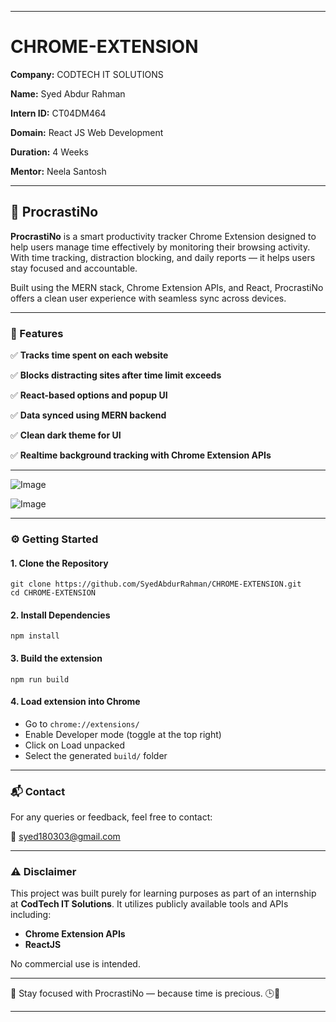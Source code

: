

---

# CHROME-EXTENSION

**Company:** CODTECH IT SOLUTIONS

**Name:** Syed Abdur Rahman

**Intern ID:** CT04DM464

**Domain:** React JS Web Development

**Duration:** 4 Weeks

**Mentor:** Neela Santosh

---

## 🔔 ProcrastiNo

**ProcrastiNo** is a smart productivity tracker Chrome Extension designed to help users manage time effectively by monitoring their browsing activity. With time tracking, distraction blocking, and daily reports — it helps users stay focused and accountable.

Built using the MERN stack, Chrome Extension APIs, and React, ProcrastiNo offers a clean user experience with seamless sync across devices.

---

### 🌟 Features

✅ **Tracks time spent on each website**

✅ **Blocks distracting sites after time limit exceeds**

✅ **React-based options and popup UI**

✅ **Data synced using MERN backend**

✅ **Clean dark theme for UI**

✅ **Realtime background tracking with Chrome Extension APIs**

---

![Image](https://github.com/user-attachments/assets/6d5da8e7-ae4a-4d23-a9e3-41a0f5ff3674)

![Image](https://github.com/user-attachments/assets/64dda092-d71f-4d54-9da4-80e6f9512572)

---

### ⚙️ Getting Started



#### 1. Clone the Repository
```
git clone https://github.com/SyedAbdurRahman/CHROME-EXTENSION.git
cd CHROME-EXTENSION
```

#### 2. Install Dependencies
```
npm install
```

#### 3. Build the extension
```
npm run build
```

#### 4. Load extension into Chrome
* Go to ```chrome://extensions/```
* Enable Developer mode (toggle at the top right)
* Click on Load unpacked
* Select the generated ```build/``` folder

---

### 📬 Contact

For any queries or feedback, feel free to contact:

📧 [syed180303@gmail.com](mailto:syed180303@gmail.com)

---

### ⚠️ Disclaimer

This project was built purely for learning purposes as part of an internship at **CodTech IT Solutions**. It utilizes publicly available tools and APIs including:

* **Chrome Extension APIs**
* **ReactJS**

No commercial use is intended.

---

🎯 Stay focused with ProcrastiNo — because time is precious. 🕒💼

---


